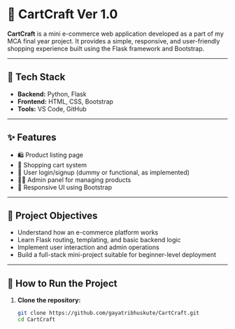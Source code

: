 # 🛒 CartCraft Ver 1.0

**CartCraft** is a mini e-commerce web application developed as a part of my MCA final year project. It provides a simple, responsive, and user-friendly shopping experience built using the Flask framework and Bootstrap.

---

## 🔧 Tech Stack

- **Backend:** Python, Flask
- **Frontend:** HTML, CSS, Bootstrap
- **Tools:** VS Code, GitHub

---

## ✨ Features

- 🛍️ Product listing page
- 🛒 Shopping cart system
- 🔐 User login/signup (dummy or functional, as implemented)
- 🧑‍💼 Admin panel for managing products
- 🎨 Responsive UI using Bootstrap

---

## 🧠 Project Objectives

- Understand how an e-commerce platform works
- Learn Flask routing, templating, and basic backend logic
- Implement user interaction and admin operations
- Build a full-stack mini-project suitable for beginner-level deployment

---

## 🚀 How to Run the Project

1. **Clone the repository:**
   ```bash
   git clone https://github.com/gayatribhuskute/CartCraft.git
   cd CartCraft
